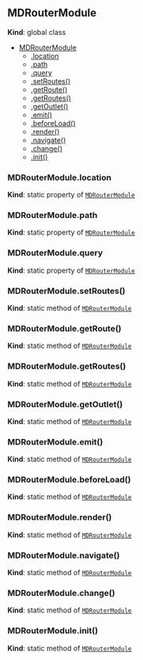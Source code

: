 <a name="MDRouterModule"></a>

## MDRouterModule

**Kind**: global class

-   [MDRouterModule](#MDRouterModule)
    -   [.location](#MDRouterModule.location)
    -   [.path](#MDRouterModule.path)
    -   [.query](#MDRouterModule.query)
    -   [.setRoutes()](#MDRouterModule.setRoutes)
    -   [.getRoute()](#MDRouterModule.getRoute)
    -   [.getRoutes()](#MDRouterModule.getRoutes)
    -   [.getOutlet()](#MDRouterModule.getOutlet)
    -   [.emit()](#MDRouterModule.emit)
    -   [.beforeLoad()](#MDRouterModule.beforeLoad)
    -   [.render()](#MDRouterModule.render)
    -   [.navigate()](#MDRouterModule.navigate)
    -   [.change()](#MDRouterModule.change)
    -   [.init()](#MDRouterModule.init)

<a name="MDRouterModule.location"></a>

### MDRouterModule.location

**Kind**: static property of [<code>MDRouterModule</code>](#MDRouterModule)  
<a name="MDRouterModule.path"></a>

### MDRouterModule.path

**Kind**: static property of [<code>MDRouterModule</code>](#MDRouterModule)  
<a name="MDRouterModule.query"></a>

### MDRouterModule.query

**Kind**: static property of [<code>MDRouterModule</code>](#MDRouterModule)  
<a name="MDRouterModule.setRoutes"></a>

### MDRouterModule.setRoutes()

**Kind**: static method of [<code>MDRouterModule</code>](#MDRouterModule)  
<a name="MDRouterModule.getRoute"></a>

### MDRouterModule.getRoute()

**Kind**: static method of [<code>MDRouterModule</code>](#MDRouterModule)  
<a name="MDRouterModule.getRoutes"></a>

### MDRouterModule.getRoutes()

**Kind**: static method of [<code>MDRouterModule</code>](#MDRouterModule)  
<a name="MDRouterModule.getOutlet"></a>

### MDRouterModule.getOutlet()

**Kind**: static method of [<code>MDRouterModule</code>](#MDRouterModule)  
<a name="MDRouterModule.emit"></a>

### MDRouterModule.emit()

**Kind**: static method of [<code>MDRouterModule</code>](#MDRouterModule)  
<a name="MDRouterModule.beforeLoad"></a>

### MDRouterModule.beforeLoad()

**Kind**: static method of [<code>MDRouterModule</code>](#MDRouterModule)  
<a name="MDRouterModule.render"></a>

### MDRouterModule.render()

**Kind**: static method of [<code>MDRouterModule</code>](#MDRouterModule)  
<a name="MDRouterModule.navigate"></a>

### MDRouterModule.navigate()

**Kind**: static method of [<code>MDRouterModule</code>](#MDRouterModule)  
<a name="MDRouterModule.change"></a>

### MDRouterModule.change()

**Kind**: static method of [<code>MDRouterModule</code>](#MDRouterModule)  
<a name="MDRouterModule.init"></a>

### MDRouterModule.init()

**Kind**: static method of [<code>MDRouterModule</code>](#MDRouterModule)
